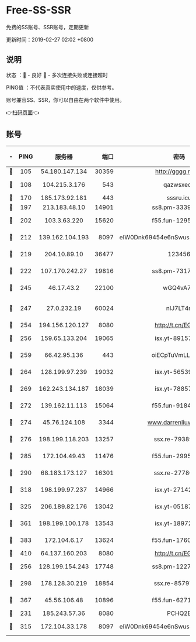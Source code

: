 # Free-SS-SSR

免费的SS账号、SSR账号，定期更新

更新时间：2019-02-27 02:02 +0800

## 说明

状态     ：🙂 - 良好 🙁 - 多次连接失败或连接超时

PING值   ：不代表真实使用中的速度，仅供参考。

账号兼容SS、SSR，你可以自由在两个软件中使用。

👉[扫码页面](https://liesauer.github.io/free-ss-ssr.github.io/)👈

## 账号

|-|PING|服务器|端口|密码|加密方式|区域|
|:----:|:----:|:-----:|-----:|:----:|:----:|:----:|
|🙂|105|54.180.147.134|30359|http://gggg.rocks|chacha20|KR|
|🙂|108|104.215.3.176|543|qazwsxedc|aes-256-gcm|JP|
|🙂|170|185.173.92.181|443|sssru.icu|rc4-md5|RU|
|🙂|197|213.183.48.10|14901|ss8.pm-33399389|rc4-md5|RU|
|🙂|202|103.3.63.220|15620|f55.fun-12950229|aes-256-cfb|SG|
|🙂|212|139.162.104.193|8097|eIW0Dnk69454e6nSwuspv9DmS201tQ0D|aes-256-cfb|JP|
|🙂|219|204.10.89.10|36477|123456|aes-256-cfb|US|
|🙂|222|107.170.242.27|19816|ss8.pm-73178882|aes-256-cfb|US|
|🙂|245|46.17.43.2|22100|wGQ4vA7D|aes-256-gcm|RU|
|🙂|247|27.0.232.19|60024|nIJ7LT4n|xchacha20-ietf-poly1305|HK|
|🙂|254|194.156.120.127|8080|http://t.cn/EGJIyrl|rc4-md5|RU|
|🙂|256|159.65.133.204|19065|isx.yt-89157560|aes-256-cfb|SG|
|🙂|259|66.42.95.136|443|oiECpTuVmLLxk4Ts|aes-256-cfb|US|
|🙂|264|128.199.97.239|19032|isx.yt-56539543|aes-256-cfb|SG|
|🙂|269|162.243.134.187|18039|isx.yt-78857409|aes-256-cfb|US|
|🙂|272|139.162.11.113|15064|f55.fun-91846921|aes-256-cfb|SG|
|🙂|274|45.76.124.108|3344|www.darrenliuwei.com|aes-256-cfb|AU|
|🙂|276|198.199.118.203|13257|ssx.re-79389209|aes-256-cfb|US|
|🙂|285|172.104.49.43|11476|f55.fun-29951648|aes-256-cfb|SG|
|🙂|290|68.183.173.127|16301|ssx.re-27780597|aes-256-cfb|US|
|🙂|318|198.199.97.237|14966|isx.yt-27142882|aes-256-cfb|US|
|🙂|325|206.189.82.176|13042|isx.yt-05187143|aes-256-cfb|SG|
|🙂|361|198.199.100.178|13543|isx.yt-18972855|aes-256-cfb|US|
|🙂|383|172.104.6.17|13624|f55.fun-17607418|aes-256-cfb|US|
|🙂|410|64.137.160.203|8080|http://t.cn/EGJIyrl|rc4-md5|CA|
|🙂|256|128.199.154.243|17748|ss8.pm-12277718|aes-256-cfb|SG|
|🙂|298|178.128.30.219|18854|ssx.re-85797399|aes-256-cfb|SG|
|🙂|367|45.56.106.48|10896|f55.fun-62719865|aes-256-cfb|US|
|🙁|231|185.243.57.36|8080|PCHQ2E|rc4-md5|US|
|🙁|315|172.104.33.178|8097|eIW0Dnk69454e6nSwuspv9DmS201tQ0D|aes-256-cfb|SG|
